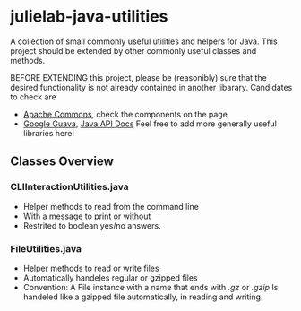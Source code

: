 # julielab-java-utilities
A collection of small commonly useful utilities and helpers for Java.
This project should be extended by other commonly useful classes and methods.

BEFORE EXTENDING this project, please be (reasonibly) sure that the desired functionality is not already contained in another libarary. Candidates to check are
* [Apache Commons](https://commons.apache.org), check the components on the page
* [Google Guava](https://commons.apache.org/proper/commons-lang/), [Java API Docs](http://google.github.io/guava/releases/23.0/api/docs/)
Feel free to add more generally useful libraries here!

## Classes Overview

### CLIInteractionUtilities.java
* Helper methods to read from the command line
* With a message to print or without
* Restrited to boolean yes/no answers.
### FileUtilities.java
* Helper methods to read or write files
* Automatically handeles regular or gzipped files
* Convention: A File instance with a name that ends with *.gz* or *.gzip* Is handeled like a gzipped file automatically, in reading and writing.
